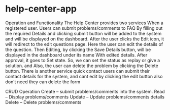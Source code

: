 # help-center-app


Operation and Functionality
                     The Help Center provides two services When a registered user. Users can submit problems/comments to FAQ By filling out the required Details and clicking submit button will be added to the system and will be displayed on the dashboard. After the user clicks the Edit icon, it will redirect to the edit questions page. Here the user can edit the details of the question. Then Editing, by clicking the Save Details button, will be displayed in the dashboard under its name With edited details. After approval, it goes to Set state. So, we can set the status as replay or give a solution. and Also, the user can delete the problem by clicking the Delete button.
There is another service quick contact users can submit their contact details for the system, and cant edit by clicking the edit button also  don’t need they can delete the form


CRUD Operation
Create – submit problems/comments into the system. 
Read – Display problems/comments 
Update – Update problems/comments details 
Delete – Delete problems/comments
